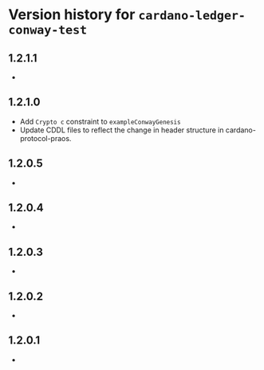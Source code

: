 # Version history for `cardano-ledger-conway-test`

## 1.2.1.1

*

## 1.2.1.0

* Add `Crypto c` constraint to `exampleConwayGenesis`
* Update CDDL files to reflect the change in header structure in
  cardano-protocol-praos.

## 1.2.0.5

*

## 1.2.0.4

*

## 1.2.0.3

*

## 1.2.0.2

*

## 1.2.0.1

*
